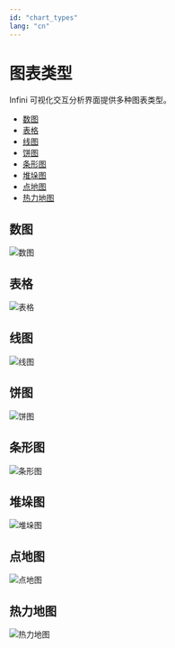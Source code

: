 ```yaml
---
id: "chart_types"
lang: "cn"
---
```


# 图表类型

Infini 可视化交互分析界面提供多种图表类型。

<!-- TOC -->

- [数图](#数图)
- [表格](#表格)
- [线图](#线图)
- [饼图](#饼图)
- [条形图](#条形图)
- [堆垛图](#堆垛图)
- [点地图](#点地图)
- [热力地图](#热力地图)

<!-- /TOC -->

## 数图
![数图](../assets/number.png)

## 表格
![表格](../assets/table.png)

## 线图
![线图](../assets/line.png)

## 饼图
![饼图](../assets/pie.png)

## 条形图
![条形图](../assets/bar.png)

## 堆垛图
![堆垛图](../assets/stackedbar.png)

## 点地图
![点地图](../assets/pointmap.png)

## 热力地图
![热力地图](../assets/heatmap.png)
